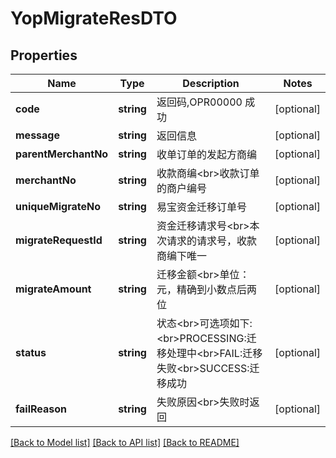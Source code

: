 # YopMigrateResDTO

## Properties
Name | Type | Description | Notes
------------ | ------------- | ------------- | -------------
**code** | **string** | 返回码,OPR00000 成功 | [optional] 
**message** | **string** | 返回信息 | [optional] 
**parentMerchantNo** | **string** | 收单订单的发起方商编 | [optional] 
**merchantNo** | **string** | 收款商编&lt;br&gt;收款订单的商户编号 | [optional] 
**uniqueMigrateNo** | **string** | 易宝资金迁移订单号 | [optional] 
**migrateRequestId** | **string** | 资金迁移请求号&lt;br&gt;本次请求的请求号，收款商编下唯一 | [optional] 
**migrateAmount** | **string** | 迁移金额&lt;br&gt;单位：元，精确到小数点后两位 | [optional] 
**status** | **string** | 状态&lt;br&gt;可选项如下:&lt;br&gt;PROCESSING:迁移处理中&lt;br&gt;FAIL:迁移失败&lt;br&gt;SUCCESS:迁移成功 | [optional] 
**failReason** | **string** | 失败原因&lt;br&gt;失败时返回 | [optional] 

[[Back to Model list]](../README.md#documentation-for-models) [[Back to API list]](../README.md#documentation-for-api-endpoints) [[Back to README]](../README.md)


